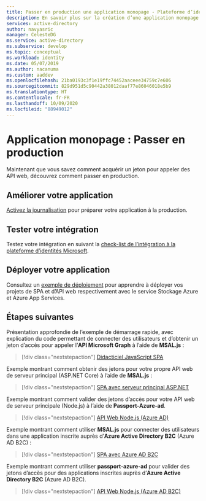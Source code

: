 ```yaml
---
title: Passer en production une application monopage - Plateforme d’identités Microsoft | Azure
description: En savoir plus sur la création d’une application monopage (passer en production)
services: active-directory
author: navyasric
manager: CelesteDG
ms.service: active-directory
ms.subservice: develop
ms.topic: conceptual
ms.workload: identity
ms.date: 05/07/2019
ms.author: nacanuma
ms.custom: aaddev
ms.openlocfilehash: 21ba0193c3f1e19ffc74452aaceee34759c7e606
ms.sourcegitcommit: 829d951d5c90442a38012daaf77e86046018e5b9
ms.translationtype: HT
ms.contentlocale: fr-FR
ms.lasthandoff: 10/09/2020
ms.locfileid: "88949012"
---
```

# <a name="single-page-application-move-to-production"></a>Application monopage : Passer en production

Maintenant que vous savez comment acquérir un jeton pour appeler des API web, découvrez comment passer en production.

## <a name="improve-your-app"></a>Améliorer votre application

[Activez la journalisation](msal-logging.md) pour préparer votre application à la production.

## <a name="test-your-integration"></a>Tester votre intégration

Testez votre intégration en suivant la [check-list de l’intégration à la plateforme d’identités Microsoft](identity-platform-integration-checklist.md).

## <a name="deploy-your-app"></a>Déployer votre application

Consultez un [exemple de déploiement](https://github.com/Azure-Samples/ms-identity-javascript-angular-spa-aspnet-webapi-multitenant/tree/master/Chapter3) pour apprendre à déployer vos projets de SPA et d’API web respectivement avec le service Stockage Azure et Azure App Services. 

## <a name="next-steps"></a>Étapes suivantes

Présentation approfondie de l’exemple de démarrage rapide, avec explication du code permettant de connecter des utilisateurs et d’obtenir un jeton d’accès pour appeler l’**API Microsoft Graph** à l’aide de **MSAL.js** :

> [!div class="nextstepaction"]
> [Didacticiel JavaScript SPA](./tutorial-v2-javascript-spa.md)

Exemple montrant comment obtenir des jetons pour votre propre API web de serveur principal (ASP.NET Core) à l’aide de **MSAL.js** :

> [!div class="nextstepaction"]
> [SPA avec serveur principal ASP.NET](https://github.com/Azure-Samples/ms-identity-javascript-angular-spa-aspnetcore-webapi)

Exemple montrant comment valider des jetons d’accès pour votre API web de serveur principale (Node.js) à l’aide de **Passport-Azure-ad**.

> [!div class="nextstepaction"]
> [API Web Node.js (Azure AD)](https://github.com/Azure-Samples/active-directory-javascript-nodejs-webapi-v2)

Exemple montrant comment utiliser **MSAL.js** pour connecter des utilisateurs dans une application inscrite auprès d’**Azure Active Directory B2C** (Azure AD B2C) :

> [!div class="nextstepaction"]
> [SPA avec Azure AD B2C](https://github.com/Azure-Samples/active-directory-b2c-javascript-msal-singlepageapp)

Exemple montrant comment utiliser **passport-azure-ad** pour valider des jetons d’accès pour des applications inscrites auprès d’**Azure Active Directory B2C** (Azure AD B2C).

> [!div class="nextstepaction"]
> [API Web Node.js (Azure AD B2C)](https://github.com/Azure-Samples/active-directory-b2c-javascript-nodejs-webapi)
